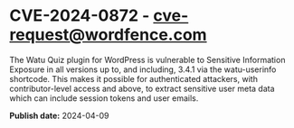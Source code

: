 # CVE-2024-0872 - cve-request@wordfence.com

The Watu Quiz plugin for WordPress is vulnerable to Sensitive Information Exposure in all versions up to, and including, 3.4.1 via the watu-userinfo shortcode. This makes it possible for authenticated attackers, with contributor-level access and above, to extract sensitive user meta data which can include session tokens and user emails.

**Publish date:** 2024-04-09
